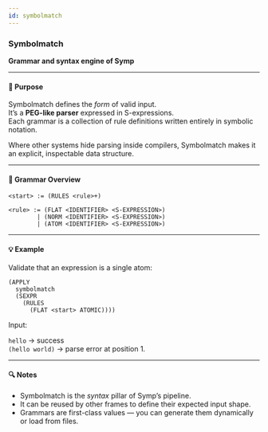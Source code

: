 ```yaml
---
id: symbolmatch
---
```


### Symbolmatch

**Grammar and syntax engine of Symp**

---

#### 🧩 Purpose

Symbolmatch defines the *form* of valid input.  
It’s a **PEG-like parser** expressed in S-expressions.  
Each grammar is a collection of rule definitions written entirely in symbolic notation.

Where other systems hide parsing inside compilers, Symbolmatch makes it an explicit, inspectable data structure.

---

#### 📘 Grammar Overview

```
<start> := (RULES <rule>+)

<rule> := (FLAT <IDENTIFIER> <S-EXPRESSION>)
        | (NORM <IDENTIFIER> <S-EXPRESSION>)
        | (ATOM <IDENTIFIER> <S-EXPRESSION>)
```

---

#### 💡 Example

Validate that an expression is a single atom:

```
(APPLY
  symbolmatch
  (SEXPR
    (RULES
      (FLAT <start> ATOMIC))))
```

Input:

`hello` → success  
`(hello world)` → parse error at position 1.  

---

#### 🔍 Notes

* Symbolmatch is the *syntax* pillar of Symp’s pipeline.
* It can be reused by other frames to define their expected input shape.
* Grammars are first-class values — you can generate them dynamically or load from files.
